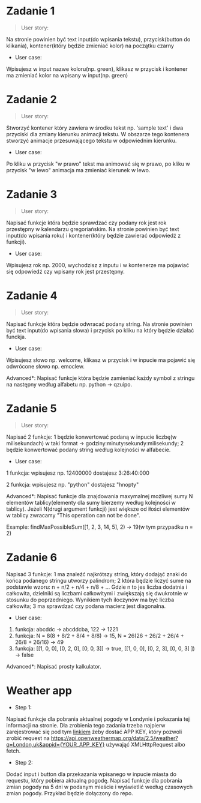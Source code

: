 # Zadanie 1

> User story:

Na stronie powinien być text input(do wpisania tekstu), przycisk(button do klikania), kontener(który będzie zmieniać kolor) na początku czarny

- User case:

Wpisujesz w input nazwe koloru(np. green), klikasz w przycisk i kontener ma zmieniać kolor na wpisany w input(np. green)

# Zadanie 2

> User story:

Stworzyć kontener który zawiera w środku tekst np. 'sample text' i dwa przyciski dla zmiany kierunku animacji tekstu. W obszarze tego kontenera stworzyć  animacje przesuwającego tekstu w odpowiednim kierunku.

- User case:

Po kliku w przycisk "w prawo" tekst ma animować się w prawo, po kliku w przycisk "w lewo" animacja ma zmieniać kierunek w lewo.

# Zadanie 3

> User story:

Napisać funkcje która będzie sprawdzać czy podany rok jest rok przestępny w kalendarzu gregoriańskim.
Na stronie powinien być text input(do wpisania roku) i kontener(który będzie zawierać odpowiedź z funkcji).

- User case:

Wpisujesz rok np. 2000, wychodzisz z inputu i w kontenerze ma pojawiać się odpowiedź czy wpisany rok jest przestępny.

# Zadanie 4

> User story:

Napisać funkcje która będzie odwracać podany string.
Na stronie powinien być text input(do wpisania słowa) i przycisk po kliku na który będzie działać funckja.

- User case:

Wpisujesz słowo np. welcome, klikasz w przycisk i w inpucie ma pojawić się odwrócone słowo np. emoclew.

Advanced*: Napisać funkcje która będzie zamieniać każdy symbol z stringu na następny według alfabetu np. python -> qzuipo.

# Zadanie 5

> User story:

Napisać 2 funkcje: 1 będzie konwertować podaną w inpucie liczbę(w milisekundach) w taki format -> godziny:minuty:sekundy:milisekundy; 2 będzie konwertować podany string według kolejności w alfabecie.

- User case:

1 funkcja: wpisujesz np. 12400000 dostajesz 3:26:40:000

2 funkcja: wpisujesz np. "python" dostajesz "hnopty"

Advanced*: Napisać funkcje dla znajdowania maxymalnej możliwej sumy N elementów tablicy(elementy dla sumy bierzemy według kolejności w tablicy). Jeżeli N(drugi argument funkcji) jest większe od iłości elementów w tablicy zwracamy "This operation can not be done".

Example: findMaxPossibleSum([1, 2, 3, 14, 5], 2) -> 19(w tym przypadku n = 2)

# Zadanie 6

Napisać 3 funkcje: 1 ma znaleźć najkrótszy string, który dodająć znaki do końca podanego stringu utworzy palindrom; 2 która będzie liczyć sume na podstawie wzoru: n + n/2 + n/4 + n/8 + ... Gdzie n to jes liczba dodatnia i całkowita, dzielniki są liczbami całkowitymi i zwiększają się dwukrotnie w stosunku do poprzedniego. Wynikiem tych iloczynów ma być liczba całkowita; 3 ma sprawdzać czy podana macierz jest diagonalna.

- User case:

1. funkcja: abcddc -> abcddcba, 122 -> 1221
2. funkcja: N = 8(8 + 8/2 + 8/4 + 8/8) -> 15, N = 26(26 + 26/2 + 26/4 + 26/8 + 26/16) -> 49
3. funkcja: [[1, 0, 0], [0, 2, 0], [0, 0, 3]] -> true, [[1, 0, 0], [0, 2, 3], [0, 0, 3] ]) -> false

Advanced*: Napisać prosty kalkulator.

# Weather app

- Step 1:

Napisać funkcje dla pobrania aktualnej pogody w Londynie i pokazania tej informacji na stronie.
Dla zrobienia tego zadania trzeba najpierw zarejestrować się pod tym <a href="https://home.openweathermap.org/users/sign_up">linkiem</a> żeby dostać APP KEY, który pozwoli zrobić request na https://api.openweathermap.org/data/2.5/weather?q=London,uk&appid={YOUR_APP_KEY} używająć XMLHttpRequest albo fetch.

- Step 2:

Dodać input i button dla przekazania wpisanego w inpucie miasta do requestu, który pobiera aktualną pogodę.
Napisać funkcje dla pobrania zmian pogody na 5 dni w podanym mieście i wyświetlić według czasowych zmian pogody. Przykład będzie dołączony do repo.